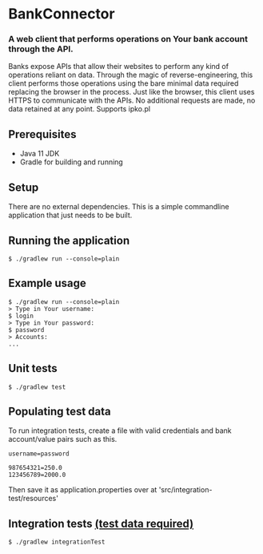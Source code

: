 # BankConnector
### A web client that performs operations on Your bank account through the API.
Banks expose APIs that allow their websites to perform any kind of operations reliant on data. Through the magic of reverse-engineering, this client performs those operations using the bare minimal data required replacing the browser in the process. Just like the browser, this client uses HTTPS to communicate with the APIs. No additional requests are made, no data retained at any point. Supports ipko.pl

## Prerequisites
* Java 11 JDK
* Gradle for building and running

## Setup
There are no external dependencies. This is a simple commandline application that just needs to be built.

## Running the application
```shell
$ ./gradlew run --console=plain
```

## Example usage
```shell
$ ./gradlew run --console=plain
> Type in Your username:
$ login
> Type in Your password:
$ password
> Accounts:
...
```

## Unit tests
```shell
$ ./gradlew test
```

## Populating test data
To run integration tests, create a file with valid credentials and bank account/value pairs such as this.
```text
username=password

987654321=250.0
123456789=2000.0
```
Then save it as application.properties over at 'src/integration-test/resources'


## Integration tests [(test data required)](#populating-test-data)
```shell
$ ./gradlew integrationTest
```

